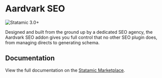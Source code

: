 # Aardvark SEO

![Statamic 3.0+](https://img.shields.io/badge/Statamic-3.0+-FF269E?style=for-the-badge&link=https://statamic.com)

Designed and built from the ground up by a dedicated SEO agency, the Aardvark SEO addon gives you full control that no other SEO plugin does, from managing directs to generating schema.

## Documentation
View the full documentation on the [Statamic Marketplace](https://statamic.com/addons/candour/aardvark-seo/docs).
